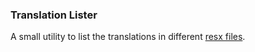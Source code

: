 ### Translation Lister
A small utility to list the translations in different [resx files](https://msdn.microsoft.com/en-us/subscriptions/downloads/ekyft91f(v=vs.71).aspx).
